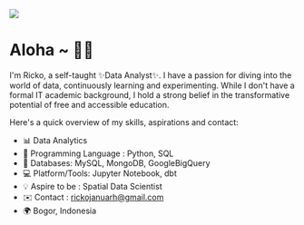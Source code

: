 ![](https://github.com/Lt-Dan-Taylor/southeast-asia-covid19-eda/assets/135341870/06e578fd-ddcd-4689-b655-f3e724e99293)


# Aloha ~ 🍍👋

I'm Ricko, a self-taught ✨Data Analyst✨. I have a passion for diving into the world of data, continuously learning and experimenting. While I don't have a formal IT academic background, I hold a strong belief in the transformative potential of free and accessible education. 

Here's a quick overview of my skills, aspirations and contact:

- 📊 Data Analytics
- 🐍 Programming Language : Python, SQL
- 💾 Databases: MySQL, MongoDB, GoogleBigQuery
- 💻 Platform/Tools: Jupyter Notebook, dbt
- 💡  Aspire to be : Spatial Data Scientist
- ✉️ Contact : rickojanuarh@gmail.com
- 🌍 Bogor, Indonesia
